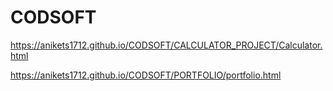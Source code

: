# CODSOFT

https://anikets1712.github.io/CODSOFT/CALCULATOR_PROJECT/Calculator.html

https://anikets1712.github.io/CODSOFT/PORTFOLIO/portfolio.html
